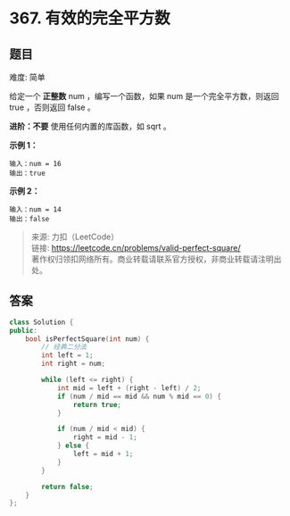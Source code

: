 # 367. 有效的完全平方数

## 题目

难度: 简单

给定一个 **正整数** num ，编写一个函数，如果 num 是一个完全平方数，则返回 true ，否则返回 false 。

**进阶：不要** 使用任何内置的库函数，如  sqrt 。

**示例 1：**

```
输入：num = 16
输出：true

```

**示例 2：**

```
输入：num = 14
输出：false

```

> 来源: 力扣（LeetCode）  
> 链接: <https://leetcode.cn/problems/valid-perfect-square/>  
> 著作权归领扣网络所有。商业转载请联系官方授权，非商业转载请注明出处。

## 答案

```c++
class Solution {
public:
    bool isPerfectSquare(int num) {
        // 经典二分法
        int left = 1;
        int right = num;

        while (left <= right) {
            int mid = left + (right - left) / 2;
            if (num / mid == mid && num % mid == 0) {
                return true;
            }

            if (num / mid < mid) {
                right = mid - 1;
            } else {
                left = mid + 1;
            }
        }

        return false;
    }
};
```
